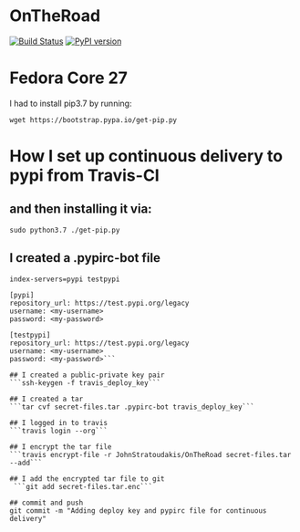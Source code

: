 # OnTheRoad

[![Build Status](https://travis-ci.org/JohnStratoudakis/OnTheRoad.svg?branch=master)](https://travis-ci.org/JohnStratoudakis/OnTheRoad) [![PyPI version](https://badge.fury.io/py/OnTheRoad.svg)](https://badge.fury.io/py/OnTheRoad)

# Fedora Core 27
I had to install pip3.7 by running:

```wget https://bootstrap.pypa.io/get-pip.py```

# How I set up continuous delivery to pypi from Travis-CI

## and then installing it via:

```sudo python3.7 ./get-pip.py```

## I created a .pypirc-bot file
```[distutils]
index-servers=pypi testpypi

[pypi]
repository_url: https://test.pypi.org/legacy
username: <my-username>
password: <my-password>

[testpypi]
repository_url: https://test.pypi.org/legacy
username: <my-username>
password: <my-password>```

## I created a public-private key pair
```ssh-keygen -f travis_deploy_key```

## I created a tar
```tar cvf secret-files.tar .pypirc-bot travis_deploy_key```

## I logged in to travis
```travis login --org```

## I encrypt the tar file
```travis encrypt-file -r JohnStratoudakis/OnTheRoad secret-files.tar --add```

## I add the encrypted tar file to git
 ```git add secret-files.tar.enc```

## commit and push
git commit -m "Adding deploy key and pypirc file for continuous delivery"
